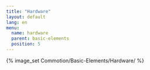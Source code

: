 ```yaml
---
title: "Hardware"
layout: default
lang: en
menu:
  name: hardware 
  parent: basic-elements
  position: 5
---
```

{% image_set Commotion/Basic-Elements/Hardware/ %}
